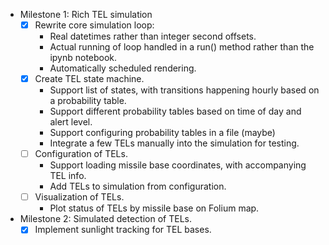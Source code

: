 * Milestone 1: Rich TEL simulation
    - [X] Rewrite core simulation loop:
        - Real datetimes rather than integer second offsets.
        - Actual running of loop handled in a run() method rather than the ipynb notebook.
        - Automatically scheduled rendering.
    - [X] Create TEL state machine.
        - Support list of states, with transitions happening hourly based on a probability table.
        - Support different probability tables based on time of day and alert level.
        - Support configuring probability tables in a file (maybe)
        - Integrate a few TELs manually into the simulation for testing.
    - [ ] Configuration of TELs.
        - Support loading missile base coordinates, with accompanying TEL info.
        - Add TELs to simulation from configuration.
    - [ ] Visualization of TELs.
        - Plot status of TELs by missile base on Folium map.

* Milestone 2: Simulated detection of TELs.
    - [X] Implement sunlight tracking for TEL bases.